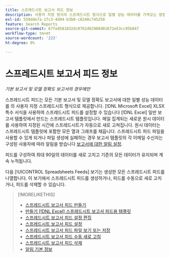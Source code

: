 ```yaml
---
title: 스프레드시트 보고서 피드 정보
description: 사용자 지정 형식의 스프레드시트 형식으로 일별 성능 데이터를 가져오는 방법에 대해 알아봅니다.
exl-id: 559dde7a-17c3-4d94-b3b0-c8248c745258
feature: Search Reports
source-git-commit: 67fe8581832dc0762d62908d01672e53cc95b847
workflow-type: tm+mt
source-wordcount: '223'
ht-degree: 0%

---
```


# 스프레드시트 보고서 피드 정보

*기본 보고서 및 모델 정확도 보고서의 경우에만*

스프레드시트 피드는 모든 기본 보고서 및 모델 정확도 보고서에 대한 일별 성능 데이터를 의 사용자 지정 스프레드시트 형식으로 제공합니다. [!DNL Microsoft Excel] XLSX 특수 서식을 사용하여 스프레드시트 피드를 설정할 수 있습니다 [!DNL Excel] 일반 보고서 템플릿에서 만드는 스프레드시트 템플릿입니다. 매일 집계되는 새로운 원시 데이터를 사용하여 지정된 시간에 스프레드시트가 자동으로 새로 고쳐집니다. 원시 데이터는 스프레드시트 템플릿에 포함한 모든 열과 그래프를 채웁니다. 스프레드시트 피드 파일을 사용할 수 있게 되거나 파일 생성에 실패하는 경우 보고서 템플릿의 각 이메일 수신자는 구성된 사용자에 따라 알림을 받습니다 [보고서에 대한 알림 설정](/help/search-social-commerce/notifications/notification-about.md).

피드를 구성하여 최대 90일의 데이터를 새로 고치고 기존의 모든 데이터가 유지되며 계속 누적됩니다.

다음 [!UICONTROL Spreadsheets Feeds] 보기는 생성한 모든 스프레드시트 피드를 나열합니다. 이 보기에서 스프레드시트 피드를 생성하거나, 피드를 수동으로 새로 고치거나, 피드를 삭제할 수 있습니다.

>[!MORELIKETHIS]
>
>* [스프레드시트 보고서 피드 만들기](spreadsheet-feed-create.md)
>* [만들기 [!DNL Excel] 스프레드시트 보고서 피드용 템플릿](spreadsheet-feed-create-excel-template.md)
>* [스프레드시트 보고서 피드 설정 편집](spreadsheet-feed-edit.md)
>* [스프레드시트 보고서 피드 설정](spreadsheet-feed-settings.md)
>* [스프레드시트 보고서 피드 파일 보기 또는 저장](spreadsheet-feed-view-or-save.md)
>* [스프레드시트 보고서 피드 수동 새로 고침](spreadsheet-feed-refresh.md)
>* [스프레드시트 보고서 피드 삭제](spreadsheet-feed-delete.md)
>* [알림 기본 정보](/help/search-social-commerce/notifications/notification-about.md)
